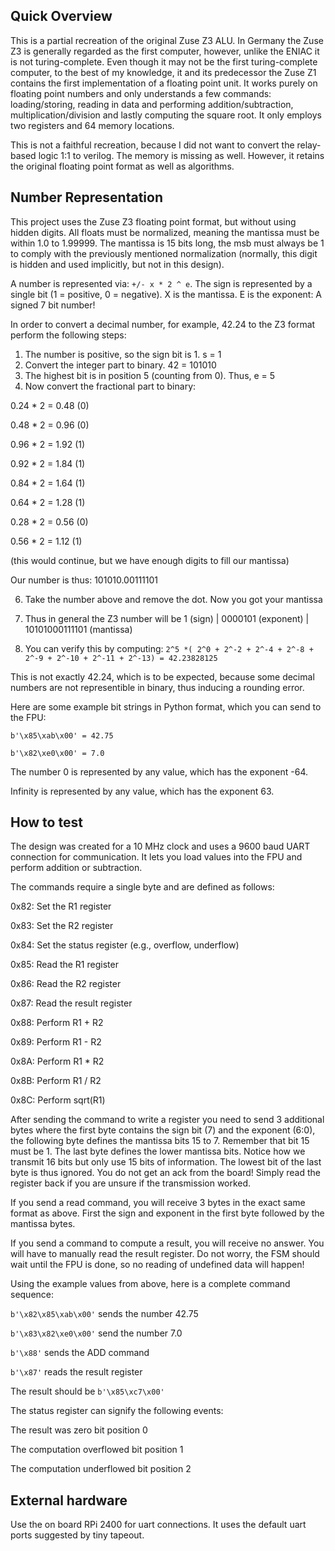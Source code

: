 ## Quick Overview

This is a partial recreation of the original Zuse Z3 ALU. In Germany the Zuse Z3 is generally regarded as the first computer, however, unlike the ENIAC it is not turing-complete.
Even though it may not be the first turing-complete computer, to the best of my knowledge, it and its predecessor the Zuse Z1 contains the first implementation of a floating point unit.
It works purely on floating point numbers and only understands a few commands: loading/storing, reading in data and performing addition/subtraction, multiplication/division and lastly
computing the square root. It only employs two registers and 64 memory locations.

This is not a faithful recreation, because I did not want to convert the relay-based logic 1:1 to verilog. The memory is missing as well. However, it retains the original floating point format as well as algorithms.

## Number Representation

This project uses the Zuse Z3 floating point format, but without using hidden digits. All floats must be normalized, meaning the mantissa must be within 1.0 to 1.99999. The mantissa is 15 bits long, the msb must always be 1 to comply with the previously mentioned normalization (normally, this digit is hidden and used implicitly, but not in this design).

A number is represented via: `+/- x * 2 ^ e`. The sign is represented by a single bit (1 = positive, 0 = negative). X is the mantissa. E is the exponent: A signed 7 bit number!

In order to convert a decimal number, for example, 42.24 to the Z3 format perform the following steps:

1. The number is positive, so the sign bit is 1. s = 1
2. Convert the integer part to binary. 42 = 101010
3. The highest bit is in position 5 (counting from 0). Thus, e = 5
4. Now convert the fractional part to binary:

0.24 * 2 = 0.48 (0)

0.48 * 2 = 0.96 (0)

0.96 * 2 = 1.92 (1)

0.92 * 2 = 1.84 (1)

0.84 * 2 = 1.64 (1)

0.64 * 2 = 1.28 (1)

0.28 * 2 = 0.56 (0)

0.56 * 2 = 1.12 (1)

(this would continue, but we have enough digits to fill our mantissa)

Our number is thus: 101010.00111101

6. Take the number above and remove the dot. Now you got your mantissa
   
8. Thus in general the Z3 number will be 1 (sign) | 0000101 (exponent) | 10101000111101 (mantissa)
   
10. You can verify this by computing:
`2^5 *( 2^0 + 2^-2 + 2^-4 + 2^-8 + 2^-9 + 2^-10 + 2^-11 + 2^-13) = 42.23828125`

This is not exactly 42.24, which is to be expected, because some decimal numbers are not representible in binary, thus inducing a rounding error.

Here are some example bit strings in Python format, which you can send to the FPU:

`b'\x85\xab\x00' = 42.75`

`b'\x82\xe0\x00' = 7.0`

The number 0 is represented by any value, which has the exponent -64.

Infinity is represented by any value, which has the exponent 63.

## How to test
The design was created for a 10 MHz clock and uses a 9600 baud UART connection for communication. It lets you load values into the FPU and perform addition or subtraction.

The commands require a single byte and are defined as follows:

0x82: Set the R1 register

0x83: Set the R2 register

0x84: Set the status register (e.g., overflow, underflow)

0x85: Read the R1 register

0x86: Read the R2 register

0x87: Read the result register

0x88: Perform R1 + R2

0x89: Perform R1 - R2

0x8A: Perform R1 * R2

0x8B: Perform R1 / R2

0x8C: Perform sqrt(R1)

After sending the command to write a register you need to send 3 additional bytes where the first byte contains the sign bit (7) and the exponent (6:0), the following byte defines 
the mantissa bits 15 to 7. Remember that bit 15 must be 1. The last byte defines the lower mantissa bits. Notice how we transmit 16 bits but only use 15 bits of information.
The lowest bit of the last byte is thus ignored. You do not get an ack from the board! Simply read the register back if you are unsure if the transmission worked.

If you send a read command, you will receive 3 bytes in the exact same format as above. First the sign and exponent in the first byte followed by the mantissa bytes.

If you send a command to compute a result, you will receive no answer. You will have to manually read the result register. Do not worry, the FSM should wait until the FPU is done, so no
reading of undefined data will happen!

Using the example values from above, here is a complete command sequence:

`b'\x82\x85\xab\x00'` sends the number 42.75

`b'\x83\x82\xe0\x00'` send the number 7.0

`b'\x88'` sends the ADD command

`b'\x87'` reads the result register

The result should be `b'\x85\xc7\x00'`

The status register can signify the following events:

The result was zero bit position 0

The computation overflowed bit position 1

The computation underflowed bit position 2

## External hardware

Use the on board RPi 2400 for uart connections. It uses the default uart ports suggested by tiny tapeout.

